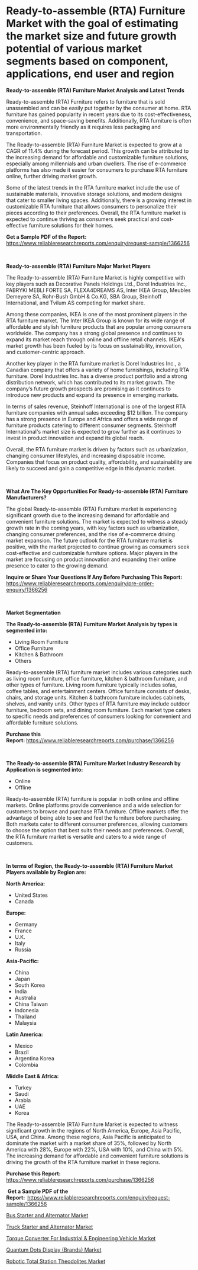 <p><h1>Ready-to-assemble (RTA) Furniture Market with the goal of estimating the market size and future growth potential of various market segments based on component, applications, end user and region</h1></p><p><strong>Ready-to-assemble (RTA) Furniture Market Analysis and Latest Trends</strong></p>
<p><p>Ready-to-assemble (RTA) Furniture refers to furniture that is sold unassembled and can be easily put together by the consumer at home. RTA furniture has gained popularity in recent years due to its cost-effectiveness, convenience, and space-saving benefits. Additionally, RTA furniture is often more environmentally friendly as it requires less packaging and transportation.</p><p>The Ready-to-assemble (RTA) Furniture Market is expected to grow at a CAGR of 11.4% during the forecast period. This growth can be attributed to the increasing demand for affordable and customizable furniture solutions, especially among millennials and urban dwellers. The rise of e-commerce platforms has also made it easier for consumers to purchase RTA furniture online, further driving market growth.</p><p>Some of the latest trends in the RTA furniture market include the use of sustainable materials, innovative storage solutions, and modern designs that cater to smaller living spaces. Additionally, there is a growing interest in customizable RTA furniture that allows consumers to personalize their pieces according to their preferences. Overall, the RTA furniture market is expected to continue thriving as consumers seek practical and cost-effective furniture solutions for their homes.</p></p>
<p><strong>Get a Sample PDF of the Report:&nbsp;</strong> <a href="https://www.reliableresearchreports.com/enquiry/request-sample/1366256">https://www.reliableresearchreports.com/enquiry/request-sample/1366256</a></p>
<p>&nbsp;</p>
<p><strong>Ready-to-assemble (RTA) Furniture Major Market Players</strong></p>
<p><p>The Ready-to-assemble (RTA) Furniture Market is highly competitive with key players such as Decorative Panels Holdings Ltd., Dorel Industries Inc., FABRYKI MEBLI FORTE SA, FLEXA4DREAMS AS, Inter IKEA Group, Meubles Demeyere SA, Rohr-Bush GmbH & Co.KG, SBA Group, Steinhoff International, and Tvilum AS competing for market share. </p><p>Among these companies, IKEA is one of the most prominent players in the RTA furniture market. The Inter IKEA Group is known for its wide range of affordable and stylish furniture products that are popular among consumers worldwide. The company has a strong global presence and continues to expand its market reach through online and offline retail channels. IKEA's market growth has been fueled by its focus on sustainability, innovation, and customer-centric approach.</p><p>Another key player in the RTA furniture market is Dorel Industries Inc., a Canadian company that offers a variety of home furnishings, including RTA furniture. Dorel Industries Inc. has a diverse product portfolio and a strong distribution network, which has contributed to its market growth. The company’s future growth prospects are promising as it continues to introduce new products and expand its presence in emerging markets.</p><p>In terms of sales revenue, Steinhoff International is one of the largest RTA furniture companies with annual sales exceeding $12 billion. The company has a strong presence in Europe and Africa and offers a wide range of furniture products catering to different consumer segments. Steinhoff International's market size is expected to grow further as it continues to invest in product innovation and expand its global reach.</p><p>Overall, the RTA furniture market is driven by factors such as urbanization, changing consumer lifestyles, and increasing disposable income. Companies that focus on product quality, affordability, and sustainability are likely to succeed and gain a competitive edge in this dynamic market.</p></p>
<p>&nbsp;</p>
<p><strong>What Are The Key Opportunities For Ready-to-assemble (RTA) Furniture Manufacturers?</strong></p>
<p><p>The global Ready-to-assemble (RTA) Furniture market is experiencing significant growth due to the increasing demand for affordable and convenient furniture solutions. The market is expected to witness a steady growth rate in the coming years, with key factors such as urbanization, changing consumer preferences, and the rise of e-commerce driving market expansion. The future outlook for the RTA furniture market is positive, with the market projected to continue growing as consumers seek cost-effective and customizable furniture options. Major players in the market are focusing on product innovation and expanding their online presence to cater to the growing demand.</p></p>
<p><strong>Inquire or Share Your Questions If Any Before Purchasing This Report:</strong> <a href="https://www.reliableresearchreports.com/enquiry/pre-order-enquiry/1366256">https://www.reliableresearchreports.com/enquiry/pre-order-enquiry/1366256</a></p>
<p>&nbsp;</p>
<p><strong>Market Segmentation</strong></p>
<p><strong>The Ready-to-assemble (RTA) Furniture Market Analysis by types is segmented into:</strong></p>
<p><ul><li>Living Room Furniture</li><li>Office Furniture</li><li>Kitchen & Bathroom</li><li>Others</li></ul></p>
<p><p>Ready-to-assemble (RTA) furniture market includes various categories such as living room furniture, office furniture, kitchen & bathroom furniture, and other types of furniture. Living room furniture typically includes sofas, coffee tables, and entertainment centers. Office furniture consists of desks, chairs, and storage units. Kitchen & bathroom furniture includes cabinets, shelves, and vanity units. Other types of RTA furniture may include outdoor furniture, bedroom sets, and dining room furniture. Each market type caters to specific needs and preferences of consumers looking for convenient and affordable furniture solutions.</p></p>
<p><strong>Purchase this Report:&nbsp;</strong><a href="https://www.reliableresearchreports.com/purchase/1366256">https://www.reliableresearchreports.com/purchase/1366256</a></p>
<p>&nbsp;</p>
<p><strong>The Ready-to-assemble (RTA) Furniture Market Industry Research by Application is segmented into:</strong></p>
<p><ul><li>Online</li><li>Offline</li></ul></p>
<p><p>Ready-to-assemble (RTA) furniture is popular in both online and offline markets. Online platforms provide convenience and a wide selection for customers to browse and purchase RTA furniture. Offline markets offer the advantage of being able to see and feel the furniture before purchasing. Both markets cater to different consumer preferences, allowing customers to choose the option that best suits their needs and preferences. Overall, the RTA furniture market is versatile and caters to a wide range of customers.</p></p>
<p>&nbsp;</p>
<p><strong>In terms of Region, the Ready-to-assemble (RTA) Furniture Market Players available by Region are:</strong></p>
<p>
    <p> <strong> North America: </strong>
        <ul>
            <li>United States</li>
            <li>Canada</li>
        </ul>
        </p> 
    <p> <strong> Europe: </strong>
        <ul>
            <li>Germany</li>
            <li>France</li>
            <li>U.K.</li>
            <li>Italy</li>
            <li>Russia</li>
        </ul>
        </p> 
    <p> <strong> Asia-Pacific: </strong>
        <ul>
            <li>China</li>
            <li>Japan</li>
            <li>South Korea</li>
            <li>India</li>
            <li>Australia</li>
            <li>China Taiwan</li>
            <li>Indonesia</li>
            <li>Thailand</li>
            <li>Malaysia</li>
        </ul>
        </p> 
    <p> <strong> Latin America: </strong>
        <ul>
            <li>Mexico</li>
            <li>Brazil</li>
            <li>Argentina Korea</li>
            <li>Colombia</li>
        </ul>
        </p> 
    <p> <strong> Middle East & Africa: </strong>
        <ul>
            <li>Turkey</li>
            <li>Saudi</li>
            <li>Arabia</li>
            <li>UAE</li>
            <li>Korea</li>
        </ul>
    </p>
    </p>
<p><p>The Ready-to-assemble (RTA) Furniture Market is expected to witness significant growth in the regions of North America, Europe, Asia Pacific, USA, and China. Among these regions, Asia Pacific is anticipated to dominate the market with a market share of 35%, followed by North America with 28%, Europe with 22%, USA with 10%, and China with 5%. The increasing demand for affordable and convenient furniture solutions is driving the growth of the RTA furniture market in these regions.</p></p>
<p><strong>Purchase this Report: </strong><a href="https://www.reliableresearchreports.com/purchase/1366256">https://www.reliableresearchreports.com/purchase/1366256</a></p>
<p>&nbsp;<strong>Get a Sample PDF of the Report:&nbsp;&nbsp;</strong><a href="https://www.reliableresearchreports.com/enquiry/request-sample/1366256">https://www.reliableresearchreports.com/enquiry/request-sample/1366256</a></p>
<p><strong></strong></p>
<p><p><a href="https://issuu.com/reportprime-2/docs/bus-starter-and-alternator-market-size-2030.pptx">Bus Starter and Alternator Market</a></p><p><a href="https://issuu.com/reportprime-2/docs/truck-starter-and-alternator-market-size-2030.pptx">Truck Starter and Alternator Market</a></p><p><a href="https://github.com/lubmix/Market-Research-Report-List-1/blob/main/torque-converter-for-industrial-engineering-vehicle-market.md">Torque Converter For Industrial & Engineering Vehicle Market</a></p><p><a href="https://medium.com/@isidrowolff1966/quantum-dots-display-brands-market-analysis-and-sze-forecasted-for-period-from-2024-to-2031-cc2632e19665">Quantum Dots Display (Brands) Market</a></p><p><a href="https://medium.com/@isidrowolff1966/robotic-total-station-theodolites-market-analysis-and-sze-forecasted-for-period-from-2024-to-2031-06cab9e1d77f">Robotic Total Station Theodolites Market</a></p></p>